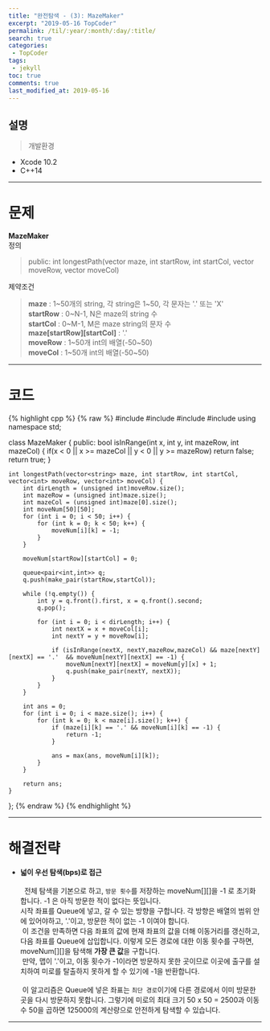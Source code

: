 ```yaml
---
title: "완전탐색 - (3): MazeMaker"
excerpt: "2019-05-16 TopCoder"
permalink: /til/:year/:month/:day/:title/
search: true
categories:
 - TopCoder
tags:
 - jekyll
toc: true
comments: true
last_modified_at: 2019-05-16
---
```


## 설명
> 개발환경
- Xcode 10.2
- C++14

---

# 문제

__MazeMaker__  
정의  
 > public: int longestPath(vector<string> maze, int startRow, int startCol, vector<int> moveRow, vector<int> moveCol)  
 
제약조건  
 > **maze** : 1\~50개의 string, 각 string은 1\~50, 각 문자는 \'.\' 또는 \'X\'  
 **startRow** : 0\~N-1, N은 maze의 string 수  
 **startCol** : 0\~M-1, M은 maze string의 문자 수  
 <strong>maze[startRow][startCol]</strong> : \'.\'  
 <strong>moveRow</strong> : 1\~50개 int의 배열(-50\~50)  
 <strong>moveCol</strong> : 1\~50개 int의 배열(-50\~50)  

---

# 코드

{% highlight cpp %}
{% raw %}
#include <iostream>
#include <vector>
#include <string>
#include <queue>
using namespace std;

class MazeMaker {
public:
    bool isInRange(int x, int y, int mazeRow, int mazeCol) {
        if(x < 0 || x >= mazeCol || y < 0 || y >= mazeRow) return false;
        return true;
    }
    
    int longestPath(vector<string> maze, int startRow, int startCol, vector<int> moveRow, vector<int> moveCol) {
        int dirLength = (unsigned int)moveRow.size();
        int mazeRow = (unsigned int)maze.size();
        int mazeCol = (unsigned int)maze[0].size();
        int moveNum[50][50];
        for (int i = 0; i < 50; i++) {
            for (int k = 0; k < 50; k++) {
                moveNum[i][k] = -1;
            }
        }
        
        moveNum[startRow][startCol] = 0;
        
        queue<pair<int,int>> q;
        q.push(make_pair(startRow,startCol));
        
        while (!q.empty()) {
            int y = q.front().first, x = q.front().second;
            q.pop();
            
            for (int i = 0; i < dirLength; i++) {
                int nextX = x + moveCol[i];
                int nextY = y + moveRow[i];
                
                if (isInRange(nextX, nextY,mazeRow,mazeCol) && maze[nextY][nextX] == '.'  && moveNum[nextY][nextX] == -1) {
                    moveNum[nextY][nextX] = moveNum[y][x] + 1;
                    q.push(make_pair(nextY, nextX));
                }
            }
        }
        
        int ans = 0;
        for (int i = 0; i < maze.size(); i++) {
            for (int k = 0; k < maze[i].size(); k++) {
                if (maze[i][k] == '.' && moveNum[i][k] == -1) {
                    return -1;
                }
                
                ans = max(ans, moveNum[i][k]);
            }
        }
        
        return ans;
    }
};
{% endraw %}
{% endhighlight %}

--- 

# 해결전략

- **넓이 우선 탐색(bps)로 접근**  
<br>&nbsp; 전체 탐색을 기본으로 하고, `방문 횟수`를 저장하는 moveNum[][]을 -1 로 초기화합니다. -1 은 아직 방문한 적이 없다는 뜻입니다.  
시작 좌표를 Queue에 넣고, 갈 수 있는 방향을 구합니다. 각 방향은 배열의 범위 안에 있어야하고, \'.\'이고, 방문한 적이 없는 -1 이여야 합니다.  
&nbsp;이 조건을 만족하면 다음 좌표의 값에 현재 좌표의 값을 더해 이동거리를 갱신하고, 다음 좌표를 Queue에 삽입합니다.
이렇게 모든 경로에 대한 이동 횟수를 구하면, moveNum[][]을 탐색해 <strong>가장 큰 값</strong>을 구합니다.  
&nbsp;만약, 맵이 \'.\'이고, 이동 횟수가 -1이라면 방문하지 못한 곳이므로 이곳에 출구를 설치하여 미로를 탈출하지 못하게 할 수 있기에 -1을 반환합니다.    
<br>&nbsp;이 알고리즘은 Queue에 넣은 좌표는 `최단 경로`이기에 다른 경로에서 이미 방문한 곳을 다시 방문하지 못합니다. 그렇기에 미로의 최대 크기 50 x 50 = 2500과 
이동 수 50을 곱하면 125000의 계산량으로 안전하게 탐색할 수 있습니다.
 ---
 
